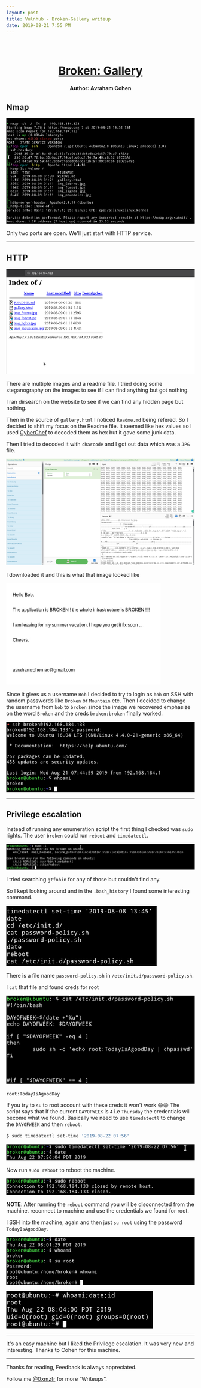 ```yaml
---
layout: post
title: Vulnhub - Broken-Gallery writeup
date: 2019-08-21 7:55 PM
---
```


<h1 align="center" style="font-size:30px;">
  <br>
  <a href="https://www.vulnhub.com/entry/broken-gallery,344/">Broken: Gallery</a>
  <br>
</h1>

<h4 align="center"> Author: Avraham Cohen</h4>

## Nmap

![](images/broken/nmap.png)

Only two ports are open. We'll just start with HTTP service.

***

## HTTP

![](images/broken/website.png)

There are multiple images and a readme file. I tried doing some steganography on the images to see if I can find anything but got nothing.

I ran dirsearch on the website to see if we can find any hidden page but nothing.

Then in the source of `gallery.html` I noticed `Readme.md` being refered.
So I decided to shift my focus on the Readme file. It seemed like hex values so I used [CyberChef](https://gchq.github.io/CyberChef/) to decoded them as hex but it gave some junk data.

Then I tried to decoded it with `charcode` and I got out data which was a `JPG` file.

![](images/broken/chef.png)

I downloaded it and this is what that image looked like

![](images/broken/recovered.jpg)

Since it gives us a username `Bob` I decided to try to login as `bob` on SSH with random passwords like `Broken` or `Mountain` etc. Then I decided to change the username from `bob` to `broken` since the image we recovered emphasize on the word `Broken` and the creds `broken:broken` finally worked.

![](images/broken/ssh.png)

***

## Privilege escalation

Instead of running any enumeration script the first thing I checked was `sudo` rights. The user `broken` could run `reboot` and `timedatectl`.

![](images/broken/sudo.png)

I tried searching `gtfobin` for any of those but couldn't find any.

So I kept looking around and in the `.bash_history` I found some interesting command.

![](images/broken/history.png)

There is a file name `password-policy.sh` in `/etc/init.d/password-policy.sh`.

I `cat` that file and found creds for root

![](images/broken/creds.png)

`root:TodayIsAgoodDay`

If you try to `su` to root account with these creds it won't work 😄😄
The script says that If the current `DAYOFWEEK` is `4` i.e `Thursday` the credentials will become what we found. Basically we need to use `timedatectl` to change the `DAYOFWEEK` and then `reboot`.

```bash
$ sudo timedatectl set-time '2019-08-22 07:56'
```
![](images/broken/change.png)

Now run `sudo reboot` to reboot the machine.

![](images/broken/reboot.png)

__NOTE__: After running the `reboot` command you will be disconnected from the machine. reconnect to machine and use the credentials we found for root.

I SSH into the machine, again and then just `su root` using the password `TodayIsAgoodDay`.

![](images/broken/root-shell.png)

![](images/broken/root.png)

***

It's an easy machine but I liked the Privilege escalation. It was very new and interesting. Thanks to Cohen for this machine.

***

Thanks for reading, Feedback is always appreciated.

Follow me [@0xmzfr](https://twitter.com/0xmzfr) for more “Writeups”.
